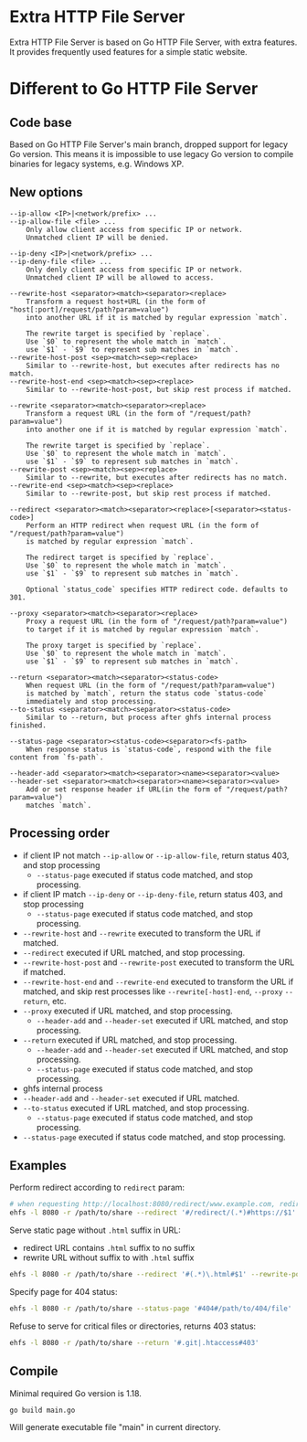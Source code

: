 # Extra HTTP File Server

Extra HTTP File Server is based on Go HTTP File Server, with extra features.
It provides frequently used features for a simple static website.

# Different to Go HTTP File Server

## Code base

Based on Go HTTP File Server's main branch, dropped support for legacy Go version.
This means it is impossible to use legacy Go version to compile binaries for legacy systems, e.g. Windows XP.

## New options

```
--ip-allow <IP>|<network/prefix> ...
--ip-allow-file <file> ...
    Only allow client access from specific IP or network.
    Unmatched client IP will be denied.

--ip-deny <IP>|<network/prefix> ...
--ip-deny-file <file> ...
    Only denly client access from specific IP or network.
    Unmatched client IP will be allowed to access.

--rewrite-host <separator><match><separator><replace>
    Transform a request host+URL (in the form of "host[:port]/request/path?param=value")
    into another URL if it is matched by regular expression `match`.

    The rewrite target is specified by `replace`.
    Use `$0` to represent the whole match in `match`.
    use `$1` - `$9` to represent sub matches in `match`.
--rewrite-host-post <sep><match><sep><replace>
    Similar to --rewrite-host, but executes after redirects has no match.
--rewrite-host-end <sep><match><sep><replace>
    Similar to --rewrite-host-post, but skip rest process if matched.

--rewrite <separator><match><separator><replace>
    Transform a request URL (in the form of "/request/path?param=value")
    into another one if it is matched by regular expression `match`.

    The rewrite target is specified by `replace`.
    Use `$0` to represent the whole match in `match`.
    use `$1` - `$9` to represent sub matches in `match`.
--rewrite-post <sep><match><sep><replace>
    Similar to --rewrite, but executes after redirects has no match.
--rewrite-end <sep><match><sep><replace>
    Similar to --rewrite-post, but skip rest process if matched.

--redirect <separator><match><separator><replace>[<separator><status-code>]
    Perform an HTTP redirect when request URL (in the form of "/request/path?param=value")
    is matched by regular expression `match`.

    The redirect target is specified by `replace`.
    Use `$0` to represent the whole match in `match`.
    use `$1` - `$9` to represent sub matches in `match`.

    Optional `status_code` specifies HTTP redirect code. defaults to 301.

--proxy <separator><match><separator><replace>
    Proxy a request URL (in the form of "/request/path?param=value")
    to target if it is matched by regular expression `match`.

    The proxy target is specified by `replace`.
    Use `$0` to represent the whole match in `match`.
    use `$1` - `$9` to represent sub matches in `match`.

--return <separator><match><separator><status-code>
    When request URL (in the form of "/request/path?param=value")
    is matched by `match`, return the status code `status-code`
    immediately and stop processing.
--to-status <separator><match><separator><status-code>
    Similar to --return, but process after ghfs internal process finished.

--status-page <separator><status-code><separator><fs-path>
    When response status is `status-code`, respond with the file content from `fs-path`.

--header-add <separator><match><separator><name><separator><value>
--header-set <separator><match><separator><name><separator><value>
    Add or set response header if URL(in the form of "/request/path?param=value")
    matches `match`.
```

## Processing order

- if client IP not match `--ip-allow` or `--ip-allow-file`, return status 403, and stop processing
  - `--status-page` executed if status code matched, and stop processing.
- if client IP match `--ip-deny` or `--ip-deny-file`, return status 403, and stop processing
  - `--status-page` executed if status code matched, and stop processing.
- `--rewrite-host` and `--rewrite` executed to transform the URL if matched.
- `--redirect` executed if URL matched, and stop processing.
- `--rewrite-host-post` and `--rewrite-post` executed to transform the URL if matched.
- `--rewrite-host-end` and `--rewrite-end` executed to transform the URL if matched, and skip rest processes like `--rewrite[-host]-end`, `--proxy` `--return`, etc.
- `--proxy` executed if URL matched, and stop processing.
  - `--header-add` and `--header-set` executed if URL matched, and stop processing.
- `--return` executed if URL matched, and stop processing.
  - `--header-add` and `--header-set` executed if URL matched, and stop processing.
  - `--status-page` executed if status code matched, and stop processing.
- ghfs internal process
- `--header-add` and `--header-set` executed if URL matched.
- `--to-status` executed if URL matched, and stop processing.
  - `--status-page` executed if status code matched, and stop processing.
- `--status-page` executed if status code matched, and stop processing.

## Examples

Perform redirect according to `redirect` param:

```sh
# when requesting http://localhost:8080/redirect/www.example.com, redirect to https://www.example.com
ehfs -l 8080 -r /path/to/share --redirect '#/redirect/(.*)#https://$1'
```

Serve static page without `.html` suffix in URL:
- redirect URL contains `.html` suffix to no suffix
- rewrite URL without suffix to with `.html` suffix 

```sh
ehfs -l 8080 -r /path/to/share --redirect '#(.*)\.html#$1' --rewrite-post '#^.*/[^/.]+$#$0.html'
```

Specify page for 404 status:

```sh
ehfs -l 8080 -r /path/to/share --status-page '#404#/path/to/404/file'
```

Refuse to serve for critical files or directories, returns 403 status:

```sh
ehfs -l 8080 -r /path/to/share --return '#.git|.htaccess#403'
```

## Compile
Minimal required Go version is 1.18.
```sh
go build main.go
```
Will generate executable file "main" in current directory.
